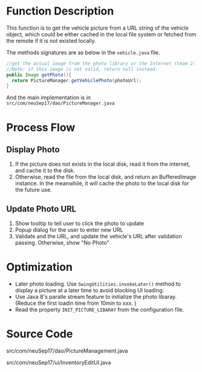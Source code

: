 # Function Description

This function is to get the vehicle picture from a URL string of the vehicle object, which could be either cached in the local file system or fetched from the remote if it is not existed locally.

The methods signatures are as below in the `vehicle.java` file.

```java
//get the actual image from the photo library or the Internet (team 2: Bin Shi)
//Note: if this image is not valid, return null instead.
public Image getPhoto(){
  return PictureManager.getVehiclePhoto(photoUrl);
}
```

And the main implementation is in `src/com/neuSep17/dao/PictureManager.java`

# Process Flow

## Display Photo

1. If the picture does not exists in the local disk, read it from the internet, and cache it to the disk.
2. Otherwise, read the file from the local disk, and return an BufferedImage instance.
   In the meanwhile, it will cache the photo to the local disk for the future use.

## Update Photo URL

1. Show tooltip to tell user to click the photo to update
2. Popup dialog for the user to enter new URL
3. Validate and the URL, and update the vehicle's URL after validation passing. Otherwise, show "No Photo"

# Optimization

* Later photo loading. Use `SwingUtilities.invokeLater()` method to display a picture at a later time to avoid blocking UI loading.
* Use Java 8's paralle stream feature to initialize the photo libaray. (Reduce the first loadin time from 10min to xxx. )
* Read the property `INIT_PICTURE_LIBARAY` from the configuration file.

# Source Code

src/com/neuSep17/dao/PictureManagement.java

src/com/neuSep17/ui/InventoryEditUI.java